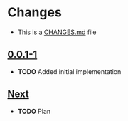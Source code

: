 # Changes
- This is a [CHANGES.md](https://go.s3d.club/changes/) file

## [0.0.1-1](https://go.s3d.club/terraform-aws-ec2/work/0.0.1)
- **TODO** Added initial implementation

## [Next](https://go.s3d.club/terraform-aws-ec2/next)
- **TODO** Plan
